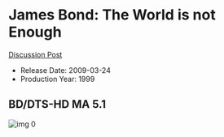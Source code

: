 # James Bond: The World is not Enough

[Discussion Post](https://www.avsforum.com/threads/bass-eq-for-filtered-movies.2995212/post-56957312)

* Release Date: 2009-03-24
* Production Year: 1999

## BD/DTS-HD MA 5.1

![img 0](https://i.imgur.com/Q7sm6YT.jpg)

